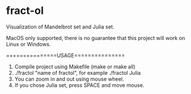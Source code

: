 # fract-ol
Visualization of Mandelbrot set and Julia set.

MacOS only supported, there is no guarantee that
this project will work on Linux or Windows.

===============USAGE===============
1. Compile project using Makefile (make or make all)
2. ./fractol "name of fractol", for example ./fractol Julia
3. You can zoom in and out using mouse wheel.
4. If you chose Julia set, press SPACE and move mouse.
